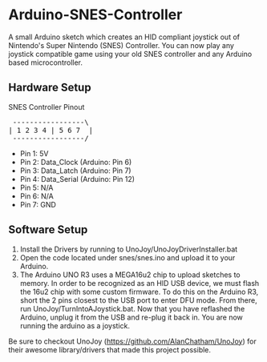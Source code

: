 # Arduino-SNES-Controller
A small Arduino sketch which creates an HID compliant joystick out of Nintendo's Super Nintendo (SNES) Controller.
You can now play any joystick compatible game using your old SNES controller and any Arduino based microcontroller.

## Hardware Setup

SNES Controller Pinout
<pre>
 -----------------\
| 1 2 3 4 | 5 6 7  |
 -----------------/</pre>
 <ul>
  <li>Pin 1: 5V</li>
  <li>Pin 2: Data_Clock (Arduino: Pin 6)</li>
  <li>Pin 3: Data_Latch (Arduino: Pin 7)</li>
  <li>Pin 4: Data_Serial (Arduino: Pin 12)</li>
  <li>Pin 5: N/A</li>
  <li>Pin 6: N/A</li>
  <li>Pin 7: GND</li>
 </ul>
 
## Software Setup
<ol>
  <li>Install the Drivers by running to UnoJoy/UnoJoyDriverInstaller.bat</li>
  <li>Open the code located under snes/snes.ino and upload it to your Arduino.</li>
  <li>The Arduino UNO R3 uses a MEGA16u2 chip to upload sketches to memory. In order to be recognized as an HID USB device,
  we must flash the 16u2 chip with some custom firmware. To do this on the Arduino R3, short the 2 pins closest to the USB port to enter
  DFU mode. From there, run UnoJoy/TurnIntoAJoystick.bat. Now that you have reflashed the Arduino, unplug it from the USB and re-plug it
  back in. You are now running the arduino as a joystick.</li>
  
</ol>

Be sure to checkout UnoJoy (https://github.com/AlanChatham/UnoJoy) for their awesome library/drivers that made this project possible.
